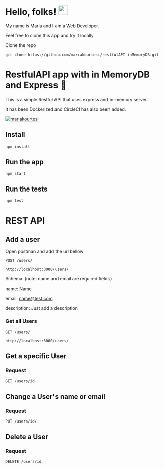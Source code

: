 
# Hello, folks! <img src="https://raw.githubusercontent.com/MartinHeinz/MartinHeinz/master/wave.gif" width="30px">

My name is Maria and I am a Web Developer. 

Feel free to clone this app and try it locally. 

Clone the repo

  
    git clone https://github.com/mariakourtesi/restfulAPI-inMemoryDB.git


# RestfulAPI app with in MemoryDB and Express :rocket:

This is a simple Restful API that uses express and in-memory server.

It has been Dockerized and CircleCI has also been added.

 [![mariakourtesi](https://circleci.com/gh/mariakourtesi/restfulAPI-inMemoryDB.svg?style=svg)](https://github.com/mariakourtesi/restfulAPI-inMemoryDB/edit/main/README.md)


## Install

    npm install

## Run the app

    npm start

## Run the tests

    npm test

# REST API

## Add a user
Open postman and add the url bellow

`POST /users/`

    http://localhost:3000/users/

Schema: 
(note: name and email are required fields)

name: Name

email: name@test.com

description: Just add a description

### Get all Users

`GET /users/`

    http://localhost:3000/users/

## Get a specific User

### Request

`GET /users/id`

## Change a User's name or email
### Request

`PUT /users/id/`

## Delete a User

### Request

`DELETE /users/id`


